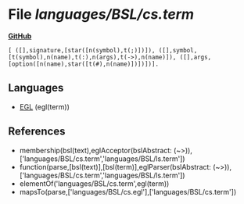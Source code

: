 # File _languages/BSL/cs.term_
**[GitHub](https://github.com/softlang/yas/blob/master/languages/BSL/cs.term)**
```
[ ([],signature,[star([n(symbol),t(;)])]), ([],symbol,[t(symbol),n(name),t(:),n(args),t(->),n(name)]), ([],args,[option([n(name),star([t(#),n(name)])])])].
```

## Languages
* [EGL](../languages/EGL.md) (egl(term))

## References
* membership(bsl(text),eglAcceptor(bslAbstract: (~>)),['languages/BSL/cs.term','languages/BSL/ls.term'])
* function(parse,[bsl(text)],[bsl(term)],eglParser(bslAbstract: (~>)),['languages/BSL/cs.term','languages/BSL/ls.term'])
* elementOf('languages/BSL/cs.term',egl(term))
* mapsTo(parse,['languages/BSL/cs.egl'],['languages/BSL/cs.term'])
